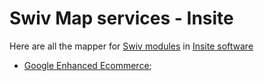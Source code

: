 # Swiv Map services - Insite
Here are all the mapper for [Swiv modules](https://github.com/absolunet/swiv) in [Insite software](https://www.insitesoft.com/)

- [Google Enhanced Ecommerce](src/gee);
